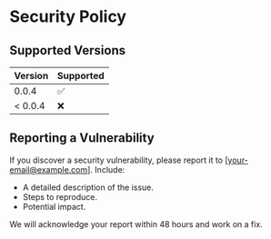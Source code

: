 # Security Policy

## Supported Versions
| Version | Supported          |
|---------|--------------------|
| 0.0.4   | ✅                 |
| < 0.0.4 | ❌                 |

## Reporting a Vulnerability
If you discover a security vulnerability, please report it to [your-email@example.com]. Include:
- A detailed description of the issue.
- Steps to reproduce.
- Potential impact.

We will acknowledge your report within 48 hours and work on a fix.

